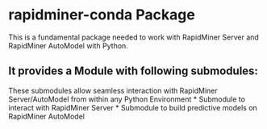 # rapidminer-conda Package

This is a fundamental package needed to work with RapidMiner Server and RapidMiner AutoModel with Python.

## It provides a Module with following submodules:

These submodules allow seamless interaction with RapidMiner Server/AutoModel from within any Python Environment
	* Submodule to interact with RapidMiner Server
	* Submodule to build predictive models on RapidMiner AutoModel